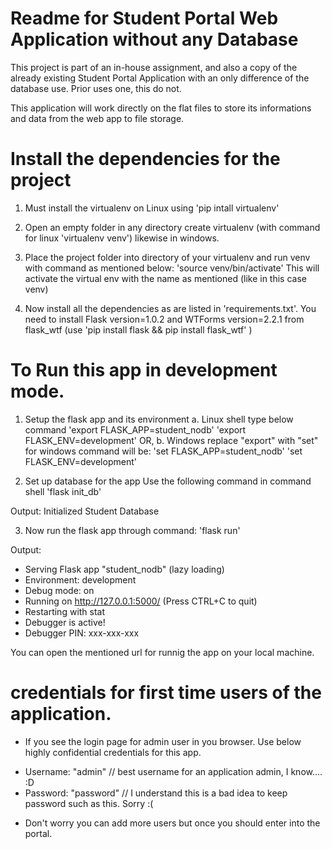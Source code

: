 # Readme for Student Portal Web Application without any Database

This project is part of an in-house assignment, and also a copy of the already existing Student Portal Application with an only difference 
of the database use. Prior uses one, this do not.

This application will work directly on the flat files to store its informations and data from the web app to file storage.

# Install the dependencies for the project
1. Must install the virtualenv on Linux using 
  'pip intall virtualenv'
  
2. Open an empty folder in any directory create virtualenv (with command for linux 'virtualenv venv') likewise in windows.

3. Place the project folder into directory of your virtualenv and run venv with command as mentioned below:
  'source venv/bin/activate'
  This will activate the virtual env with the name as mentioned (like in this case venv)
  
4. Now install all the dependencies as are listed in 'requirements.txt'. You need to install Flask version=1.0.2 and WTForms version=2.2.1 from flask_wtf (use 'pip install flask && pip install flask_wtf' )
   


# To Run this app in development mode.

1. Setup the flask app and its environment
  a. Linux shell type below command
    'export FLASK_APP=student_nodb'
    'export FLASK_ENV=development' OR,
  b. Windows replace "export" with "set" for windows command will be:
    'set FLASK_APP=student_nodb'
    'set FLASK_ENV=development'
    
2. Set up database for the app Use the following command in command shell
  'flask init_db'
  
  Output:
  Initialized Student Database
  
3. Now run the flask app through command:
  'flask run'
  
  Output:
  * Serving Flask app "student_nodb" (lazy loading)
 * Environment: development
 * Debug mode: on
 * Running on http://127.0.0.1:5000/ (Press CTRL+C to quit)
 * Restarting with stat
 * Debugger is active!
 * Debugger PIN: xxx-xxx-xxx

You can open the mentioned url for runnig the app on your local machine.
  

# credentials for first time users of the application. 
- If you see the login page for admin user in you browser. 
Use below highly confidential credentials for this app.


* Username: "admin"    // best username for an application admin, I know.... :D
* Password: "password" // I understand this is a bad idea to keep password such as this. Sorry :(

- Don't worry you can add more users but once you should enter into the portal. 
